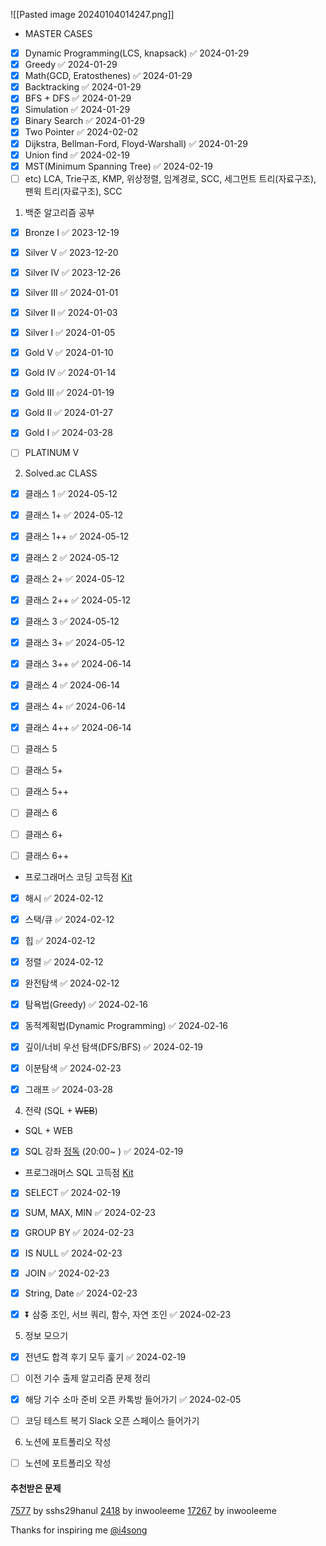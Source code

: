 


![[Pasted image 20240104014247.png]]


- MASTER CASES
- [x] Dynamic Programming(LCS, knapsack) ✅ 2024-01-29
- [x] Greedy ✅ 2024-01-29
- [x] Math(GCD, Eratosthenes) ✅ 2024-01-29
- [x] Backtracking ✅ 2024-01-29
- [x] BFS + DFS ✅ 2024-01-29
- [x] Simulation ✅ 2024-01-29
- [x] Binary Search ✅ 2024-01-29
- [x] Two Pointer ✅ 2024-02-02
- [x] Dijkstra, Bellman-Ford, Floyd-Warshall) ✅ 2024-01-29
- [x] Union find ✅ 2024-02-19
- [x] MST(Minimum Spanning Tree) ✅ 2024-02-19
- [ ] etc) LCA, Trie구조, KMP, 위상정렬, 임계경로, SCC, 세그먼트 트리(자료구조), 팬윅 트리(자료구조), SCC

1. 백준 알고리즘 공부
- [x] Bronze I ✅ 2023-12-19
- [x] Silver V ✅ 2023-12-20
- [x] Silver IV ✅ 2023-12-26
- [x] Silver III ✅ 2024-01-01
- [x] Silver II ✅ 2024-01-03
- [x] Silver I ✅ 2024-01-05
- [x] Gold V ✅ 2024-01-10
- [x] Gold IV ✅ 2024-01-14
- [x] Gold III ✅ 2024-01-19
- [x] Gold II ✅ 2024-01-27
- [x] Gold I ✅ 2024-03-28
- [ ] PLATINUM V


2. Solved.ac CLASS
- [x] 클래스 1 ✅ 2024-05-12
- [x] 클래스 1+ ✅ 2024-05-12
- [x] 클래스 1++ ✅ 2024-05-12
- [x] 클래스 2 ✅ 2024-05-12
- [x] 클래스 2+ ✅ 2024-05-12
- [x] 클래스 2++ ✅ 2024-05-12
- [x] 클래스 3 ✅ 2024-05-12
- [x] 클래스 3+ ✅ 2024-05-12
- [x] 클래스 3++ ✅ 2024-06-14
- [x] 클래스 4 ✅ 2024-06-14
- [x] 클래스 4+ ✅ 2024-06-14
- [x] 클래스 4++ ✅ 2024-06-14
- [ ] 클래스 5
- [ ] 클래스 5+
- [ ] 클래스 5++
- [ ] 클래스 6
- [ ] 클래스 6+
- [ ] 클래스 6++


- 프로그래머스 코딩 고득점 [Kit](https://school.programmers.co.kr/learn/challenges?tab=algorithm_practice_kit)
- [x] 해시 ✅ 2024-02-12
- [x] 스택/큐 ✅ 2024-02-12
- [x] 힙 ✅ 2024-02-12
- [x] 정렬 ✅ 2024-02-12
- [x] 완전탐색 ✅ 2024-02-12
- [x] 탐욕법(Greedy) ✅ 2024-02-16
- [x] 동적계획법(Dynamic Programming) ✅ 2024-02-16
- [x] 깊이/너비 우선 탐색(DFS/BFS) ✅ 2024-02-19
- [x] 이분탐색 ✅ 2024-02-23
- [x] 그래프 ✅ 2024-03-28


4. 전략 (SQL + ~~WEB~~)
- SQL + WEB
- [x] SQL 강좌 [정독](https://www.youtube.com/watch?v=vgIc4ctNFbc) (20:00~ ) ✅ 2024-02-19

- 프로그래머스 SQL 고득점 [Kit](https://school.programmers.co.kr/learn/challenges?tab=sql_practice_kit)
- [x] SELECT ✅ 2024-02-19
- [x] SUM, MAX, MIN ✅ 2024-02-23
- [x] GROUP BY ✅ 2024-02-23
- [x] IS NULL ✅ 2024-02-23
- [x] JOIN ✅ 2024-02-23
- [x] String, Date ✅ 2024-02-23
- [x] ⏬ 삼중 조인, 서브 쿼리, 함수, 자연 조인 ✅ 2024-02-23


5. 정보 모으기
- [x] 전년도 합격 후기 모두 훑기 ✅ 2024-02-19
- [ ] 이전 기수 출제 알고리즘 문제 정리
- [x] 해당 기수 소마 준비 오픈 카톡방 들어가기 ✅ 2024-02-05
- [ ] 코딩 테스트 복기 Slack 오픈 스페이스 들어가기


6. 노션에 포트폴리오 작성
- [ ] 노션에 포트폴리오 작성


#### 추천받은 문제
[7577](https://www.acmicpc.net/problem/7577) by sshs29hanul
[2418](https://www.acmicpc.net/problem/2418) by inwooleeme
[17267](https://www.acmicpc.net/problem/17267) by inwooleeme


Thanks for inspiring me [@i4song](https://velog.io/@dnr6054/SW-Maestro-Checklist)